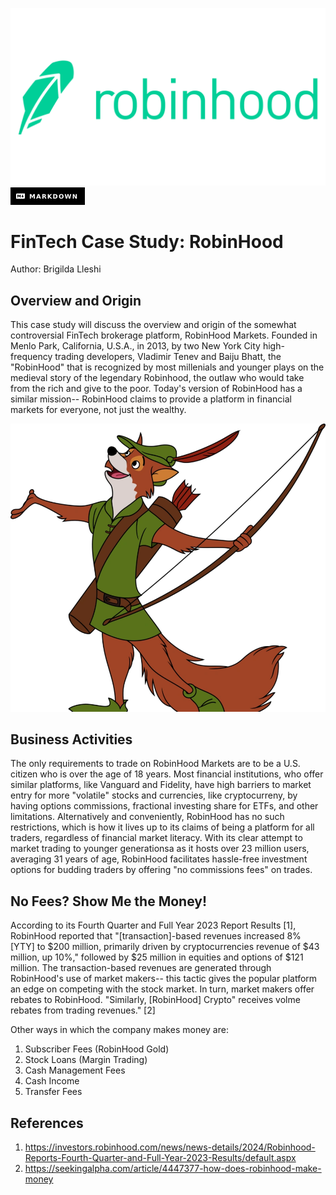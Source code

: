 ![RobinHoodLogo](Robinhood-Logo-2013.png)
![MARKDOWN](Markdown-000000_style=for-the-badge&logo=markdown&logoColor=white.png)
# FinTech Case Study: RobinHood
Author: Brigilda Lleshi

## Overview and Origin
This case study will discuss the overview and origin of the somewhat controversial FinTech brokerage platform, RobinHood Markets. Founded in Menlo Park, California, U.S.A., in 2013, by two New York City high-frequency trading developers, Vladimir Tenev and Baiju Bhatt, the "RobinHood" that is recognized by most millenials and younger plays on the medieval story of the legendary Robinhood, the outlaw who would take from the rich and give to the poor. Today's version of RobinHood has a similar mission-- RobinHood claims to provide a platform in financial markets for everyone, not just the wealthy. 

![RobinhoodCartoon](Robin_hood_by_jackspade2012-d74zsn1.webp)

## Business Activities
The only requirements to trade on RobinHood Markets are to be a U.S. citizen who is over the age of 18 years. Most financial institutions, who offer similar platforms, like Vanguard and Fidelity, have high barriers to market entry for more "volatile" stocks and currencies, like cryptocurreny, by having options commissions, fractional investing share for ETFs, and other limitations. Alternatively and conveniently, RobinHood has no such restrictions, which is how it lives up to its claims of being a platform for all traders, regardless of financial market literacy. With its clear attempt to market trading to younger generationsa as it hosts over 23 million users, averaging 31 years of age, RobinHood facilitates hassle-free investment options for budding traders by offering "no commissions fees" on trades.

## No Fees? Show Me the Money!
According to its Fourth Quarter and Full Year 2023 Report Results [1], RobinHood reported  that "[transaction]-based revenues increased 8% [YTY] to $200 million, primarily driven by cryptocurrencies revenue of $43 million, up 10%," followed by $25 million in equities and options of $121 million. The transaction-based revenues are generated through RobinHood's use of market makers-- this tactic gives the popular platform an edge on competing with the stock market. In turn, market makers offer rebates to RobinHood. "Similarly, [RobinHood] Crypto" receives volme rebates from trading revenues." [2] 

Other ways in which the company makes money are:
1. Subscriber Fees (RobinHood Gold)
2. Stock Loans (Margin Trading)
3. Cash Management Fees
5. Cash Income
6. Transfer Fees

## References
1. https://investors.robinhood.com/news/news-details/2024/Robinhood-Reports-Fourth-Quarter-and-Full-Year-2023-Results/default.aspx
2. https://seekingalpha.com/article/4447377-how-does-robinhood-make-money